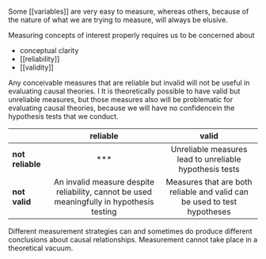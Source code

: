 Some [[variables]] are very easy to measure, whereas others, because of the nature of what we are trying to measure, will always be elusive.

Measuring concepts of interest properly requires us to be concerned about
- conceptual clarity 
- [[reliability]] 
- [[validity]]

Any conceivable measures that are reliable but invalid will not be useful in evaluating causal theories. I
It is theoretically possible to have valid but unreliable measures, but those measures also will be problematic for evaluating causal theories, because we will have no confidencein the hypothesis tests that we conduct. 

|              | **reliable** | **valid** |
| ------------ | :-: | :-: |
| **not reliable** |   ***    |  Unreliable measures lead to unreliable hypothesis tests |
| **not valid**    | An invalid measure despite reliability, cannot be used meaningfully in hypothesis testing|  Measures that are both reliable and valid can be used to test hypotheses |

Different measurement strategies can and sometimes do produce different conclusions about causal relationships. 
Measurement cannot take place in a theoretical vacuum.